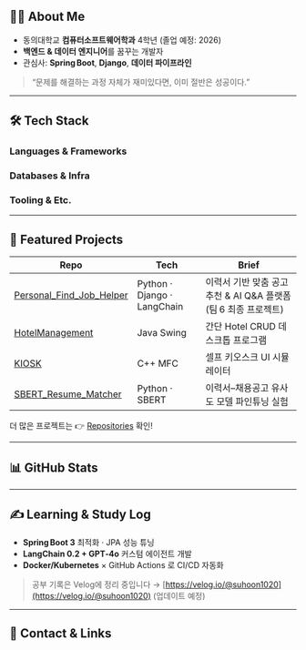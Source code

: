 ## 🧑‍🚀 About Me

* 동의대학교 **컴퓨터소프트웨어학과** 4학년 (졸업 예정: 2026)
* **백엔드 & 데이터 엔지니어**를 꿈꾸는 개발자
* 관심사: **Spring Boot**, **Django**, **데이터 파이프라인**


> “문제를 해결하는 과정 자체가 재미있다면, 이미 절반은 성공이다.”

---

## 🛠 Tech Stack

### Languages & Frameworks

### Databases & Infra

### Tooling & Etc.

---

## 🚀 Featured Projects

| Repo                                                                                                       | Tech                        | Brief                                       |
| ---------------------------------------------------------------------------------------------------------- | --------------------------- | ------------------------------------------- |
| [Personal\_Find\_Job\_Helper](https://github.com/Digital-Smart-Busan-Final-Team6/Personal_Find_Job_Helper) | Python · Django · LangChain | 이력서 기반 맞춤 공고 추천 & AI Q\&A 플랫폼 (팀 6 최종 프로젝트) |
| [HotelManagement](https://github.com/suhoon1020/HotelManagement)                                           | Java Swing                  | 간단 Hotel CRUD 데스크톱 프로그램                     |
| [KIOSK](https://github.com/suhoon1020/KIOSK)                                                               | C++ MFC                     | 셀프 키오스크 UI 시뮬레이터                            |
| [SBERT\_Resume\_Matcher](https://github.com/suhoon1020/SBERT_Resume_Matcher)                               | Python · SBERT              | 이력서–채용공고 유사도 모델 파인튜닝 실험                     |

더 많은 프로젝트는 👉 [Repositories](https://github.com/suhoon1020?tab=repositories) 확인!

---

## 📊 GitHub Stats

---

## ✍️ Learning & Study Log

* **Spring Boot 3** 최적화 · JPA 성능 튜닝
* **LangChain 0.2 + GPT‑4o** 커스텀 에이전트 개발
* **Docker/Kubernetes** × GitHub Actions 로 CI/CD 자동화

> 공부 기록은 Velog에 정리 중입니다 → [https://velog.io/@suhoon1020](https://velog.io/@suhoon1020) (업데이트 예정)

---

## 🤝 Contact & Links

